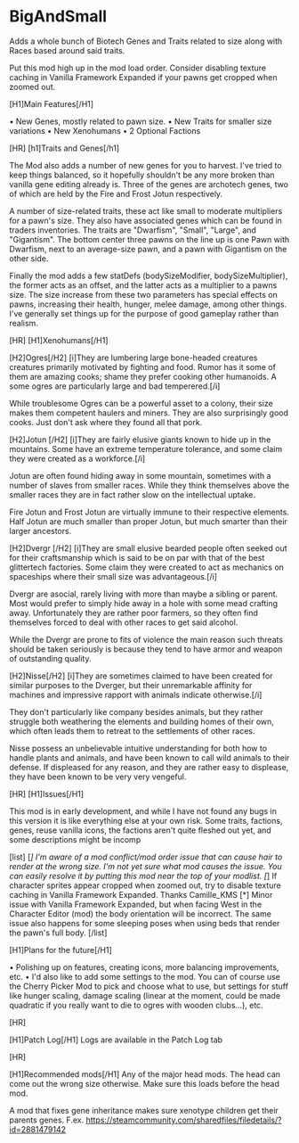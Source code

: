 # BigAndSmall
Adds a whole bunch of Biotech Genes and Traits related to size along with Races based around said traits.

Put this mod high up in the mod load order. Consider disabling texture caching in Vanilla Framework Expanded if your pawns get cropped when zoomed out.

[H1]Main Features[/H1]

• New Genes, mostly related to pawn size.
• New Traits for smaller size variations
• New Xenohumans
• 2 Optional Factions

[HR]
[h1]Traits and Genes[/h1]

The Mod also adds a number of new genes for you to harvest. I've tried to keep things balanced, so it hopefully shouldn't be any more broken than vanilla gene editing already is.
Three of the genes are archotech genes, two of which are held by the Fire and Frost Jotun respectively.

A number of size-related traits, these act like small to moderate multipliers for a pawn's size. They also have associated genes which can be found in traders inventories. The traits are "Dwarfism", "Small", "Large", and "Gigantism". The bottom center three pawns on the line up is one Pawn with Dwarfism, next to an average-size pawn, and a pawn with Gigantism on the other side.

Finally the mod adds a few statDefs (bodySizeModifier, bodySizeMultiplier), the former acts as an offset, and the latter acts as a multiplier to a pawns size. The size increase from these two parameters has special effects on pawns, increasing their health, hunger, melee damage, among other things. I've generally set things up for the purpose of good gameplay rather than realism.


[HR]
[H1]Xenohumans[/H1]

[H2]Ogres[/H2]
[i]They are lumbering large bone-headed creatures creatures primarily motivated by fighting and food. Rumor has it some of them are amazing cooks; shame they prefer cooking other humanoids. A some ogres are particularly large and bad temperered.[/i]

While troublesome Ogres can be a powerful asset to a colony, their size makes them competent haulers and miners. They are also surprisingly good cooks. Just don't ask where they found all that pork.

[H2]Jotun [/H2]
[i]They are fairly elusive giants known to hide up in the mountains. Some have an extreme temperature tolerance, and some claim they were created as a workforce.[/i]

Jotun are often found hiding away in some mountain, sometimes with a number of slaves from smaller races. While they think themselves above the smaller races they are in fact rather slow on the intellectual uptake.

Fire Jotun and Frost Jotun are virtually immune to their respective elements. Half Jotun are much smaller than proper Jotun, but much smarter than their larger ancestors.

[H2]Dvergr [/H2]
[i]They are small elusive bearded people often seeked out for their craftsmanship which is said to be on par with that of the best glittertech factories. Some claim they were created to act as mechanics on spaceships where their small size was advantageous.[/i]

Dvergr are asocial, rarely living with more than maybe a sibling or parent. Most would prefer to simply hide away in a hole with some mead crafting away. Unfortunately they are rather poor farmers, so they often find themselves forced to deal with other races to get said alcohol.

While the Dvergr are prone to fits of violence the main reason such threats should be taken seriously is because they tend to have armor and weapon of outstanding quality.

[H2]Nisse[/H2]
[i]They are sometimes claimed to have been created for similar purposes to the Dverger, but their unremarkable affinity for machines and impressive rapport with animals indicate otherwise.[/i]

They don't particularly like company besides animals, but they rather struggle both weathering the elements and building homes of their own, which often leads them to retreat to the settlements of other races.

Nisse possess an unbelievable intuitive understanding for both how to handle plants and animals, and have been known to call wild animals to their defense. If displeased for any reason, and they are rather easy to displease, they have been known to be very very vengeful.



[HR]
[H1]Issues[/H1]

This mod is in early development, and while I have not found any bugs in this version it is like everything else at your own risk. Some traits, factions, genes, reuse vanilla icons, the factions aren't quite fleshed out yet, and some descriptions might be incomp

[list]
[*] I'm aware of a mod conflict/mod order issue that can cause hair to render at the wrong size. I'm not yet sure what mod causes the issue. You can easily resolve it by putting this mod near the top of your modlist.
[*] If character sprites appear cropped when zoomed out, try to disable texture caching in Vanilla Framework Expanded. Thanks Camille_KMS 
[*] Minor issue with Vanilla Framework Expanded, but when facing West in the Character Editor (mod) the body orientation will be incorrect. The same issue also happens for some sleeping poses when using beds that render the pawn's full body.
[/list]

[H1]Plans for the future[/H1]

• Polishing up on features, creating icons, more balancing improvements, etc.
• I'd also like to add some settings to the mod. You can of course use the Cherry Picker Mod to pick and choose what to use, but settings for stuff like hunger scaling, damage scaling (linear at the moment, could be made quadratic if you really want to die to ogres with wooden clubs...), etc.


[HR]

[H1]Patch Log[/H1]
Logs are available in the Patch Log tab

[HR]

[H1]Recommended mods[/H1]
Any of the major head mods. The head can come out the wrong size otherwise. Make sure this loads before the head mod.

A mod that fixes gene inheritance makes sure xenotype children get their parents genes. F.ex. https://steamcommunity.com/sharedfiles/filedetails/?id=2881479142
